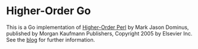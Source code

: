 Higher-Order Go
===
This is a Go implementation of [Higher-Order Perl](http://www.amazon.com/gp/product/1558607013) by Mark Jason Dominus, published by Morgan Kaufmann Publishers, Copyright 2005 by Elsevier Inc. See the [blog](http://higherordergo.blogspot.com/) for further information.